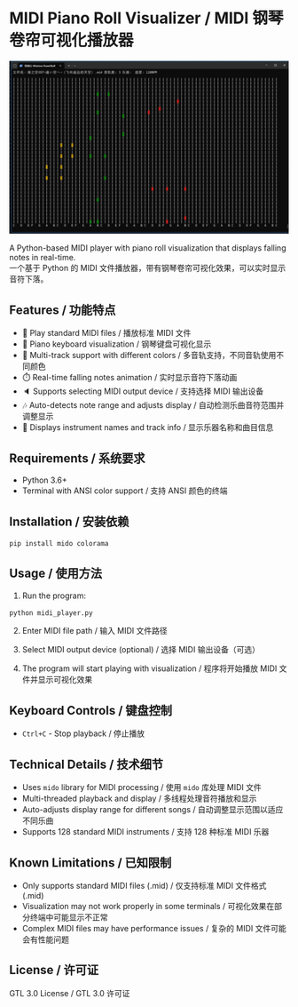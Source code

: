 # MIDI Piano Roll Visualizer / MIDI 钢琴卷帘可视化播放器  

![Screenshot](效果图.jpg)  

A Python-based MIDI player with piano roll visualization that displays falling notes in real-time.  
一个基于 Python 的 MIDI 文件播放器，带有钢琴卷帘可视化效果，可以实时显示音符下落。  

## Features / 功能特点  

- 🎵 Play standard MIDI files / 播放标准 MIDI 文件  
- 🎹 Piano keyboard visualization / 钢琴键盘可视化显示  
- 🎼 Multi-track support with different colors / 多音轨支持，不同音轨使用不同颜色  
- ⏱️ Real-time falling notes animation / 实时显示音符下落动画  
- 🔈 Supports selecting MIDI output device / 支持选择 MIDI 输出设备  
- 🎶 Auto-detects note range and adjusts display / 自动检测乐曲音符范围并调整显示  
- 🎻 Displays instrument names and track info / 显示乐器名称和曲目信息  

## Requirements / 系统要求  

- Python 3.6+  
- Terminal with ANSI color support / 支持 ANSI 颜色的终端  

## Installation / 安装依赖  

```bash
pip install mido colorama
```  

## Usage / 使用方法  

1. Run the program:  
```bash
python midi_player.py
```  

2. Enter MIDI file path / 输入 MIDI 文件路径  

3. Select MIDI output device (optional) / 选择 MIDI 输出设备（可选）  

4. The program will start playing with visualization / 程序将开始播放 MIDI 文件并显示可视化效果  

## Keyboard Controls / 键盘控制  

- `Ctrl+C` - Stop playback / 停止播放  

## Technical Details / 技术细节  

- Uses `mido` library for MIDI processing / 使用 `mido` 库处理 MIDI 文件  
- Multi-threaded playback and display / 多线程处理音符播放和显示  
- Auto-adjusts display range for different songs / 自动调整显示范围以适应不同乐曲  
- Supports 128 standard MIDI instruments / 支持 128 种标准 MIDI 乐器  

## Known Limitations / 已知限制  

- Only supports standard MIDI files (.mid) / 仅支持标准 MIDI 文件格式 (.mid)  
- Visualization may not work properly in some terminals / 可视化效果在部分终端中可能显示不正常  
- Complex MIDI files may have performance issues / 复杂的 MIDI 文件可能会有性能问题  

## License / 许可证  

GTL 3.0 License / GTL 3.0 许可证
